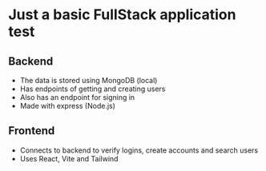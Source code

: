 # Just a basic FullStack application test

## Backend

- The data is stored using MongoDB (local)
- Has endpoints of getting and creating users
- Also has an endpoint for signing in
- Made with express (Node.js)

## Frontend

- Connects to backend to verify logins, create accounts and search users
- Uses React, Vite and Tailwind
